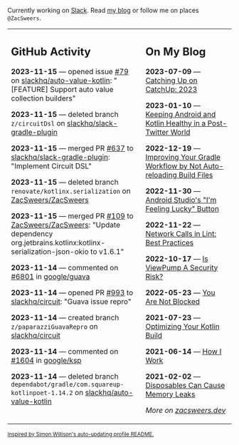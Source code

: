 Currently working on [Slack](https://slack.com/). Read [my blog](https://zacsweers.dev/) or follow me on places `@ZacSweers`.

<table><tr><td valign="top" width="60%">

## GitHub Activity
<!-- githubActivity starts -->
**2023-11-15** — opened issue [#79](https://github.com/slackhq/auto-value-kotlin/issues/79) on [slackhq/auto-value-kotlin](https://github.com/slackhq/auto-value-kotlin): "[FEATURE] Support auto value collection builders"

**2023-11-15** — deleted branch `z/circuitDsl` on [slackhq/slack-gradle-plugin](https://github.com/slackhq/slack-gradle-plugin)

**2023-11-15** — merged PR [#637](https://github.com/slackhq/slack-gradle-plugin/pull/637) to [slackhq/slack-gradle-plugin](https://github.com/slackhq/slack-gradle-plugin): "Implement Circuit DSL"

**2023-11-15** — deleted branch `renovate/kotlinx.serialization` on [ZacSweers/ZacSweers](https://github.com/ZacSweers/ZacSweers)

**2023-11-15** — merged PR [#109](https://github.com/ZacSweers/ZacSweers/pull/109) to [ZacSweers/ZacSweers](https://github.com/ZacSweers/ZacSweers): "Update dependency org.jetbrains.kotlinx:kotlinx-serialization-json-okio to v1.6.1"

**2023-11-14** — commented on [#6801](https://github.com/google/guava/issues/6801#issuecomment-1811559104) in [google/guava](https://github.com/google/guava)

**2023-11-14** — opened PR [#993](https://github.com/slackhq/circuit/pull/993) to [slackhq/circuit](https://github.com/slackhq/circuit): "Guava issue repro"

**2023-11-14** — created branch `z/paparazziGuavaRepro` on [slackhq/circuit](https://github.com/slackhq/circuit)

**2023-11-14** — commented on [#1604](https://github.com/google/ksp/issues/1604#issuecomment-1811484601) in [google/ksp](https://github.com/google/ksp)

**2023-11-14** — deleted branch `dependabot/gradle/com.squareup-kotlinpoet-1.14.2` on [slackhq/auto-value-kotlin](https://github.com/slackhq/auto-value-kotlin)
<!-- githubActivity ends -->
</td><td valign="top" width="40%">

## On My Blog
<!-- blog starts -->
**2023-07-09** — [Catching Up on CatchUp: 2023](https://www.zacsweers.dev/catching-up-on-catchup-2023/)

**2023-01-10** — [Keeping Android and Kotlin Healthy in a Post-Twitter World](https://www.zacsweers.dev/keeping-android-healthy/)

**2022-12-19** — [Improving Your Gradle Workflow by Not Auto-reloading Build Files](https://www.zacsweers.dev/improving-your-workflow-by-not-auto-reloading-build-files/)

**2022-11-30** — [Android Studio's "I'm Feeling Lucky" Button](https://www.zacsweers.dev/android-studios-im-feeling-lucky-button/)

**2022-11-22** — [Network Calls in Lint: Best Practices](https://www.zacsweers.dev/network-calls-in-lint-best-practices/)

**2022-10-17** — [Is ViewPump A Security Risk?](https://www.zacsweers.dev/is-viewpump-a-security-risk/)

**2022-05-23** — [You Are Not Blocked](https://www.zacsweers.dev/you-are-not-blocked/)

**2021-07-23** — [Optimizing Your Kotlin Build](https://www.zacsweers.dev/optimizing-your-kotlin-build/)

**2021-06-14** — [How I Work](https://www.zacsweers.dev/how-i-work/)

**2021-02-02** — [Disposables Can Cause Memory Leaks](https://www.zacsweers.dev/disposables-can-cause-memory-leaks/)
<!-- blog ends -->
_More on [zacsweers.dev](https://zacsweers.dev/)_
</td></tr></table>

<sub><a href="https://simonwillison.net/2020/Jul/10/self-updating-profile-readme/">Inspired by Simon Willison's auto-updating profile README.</a></sub>